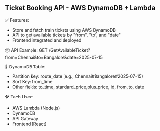 Ticket Booking API - AWS DynamoDB + Lambda
------------------------------------------

✅ Features:
- Store and fetch train tickets using AWS DynamoDB
- API to get available tickets by "from", "to", and "date"
- Frontend integrated and deployed

📦 API Example:
GET /GetAvailableTicket?from=Chennai&to=Bangalore&date=2025-07-15

📂 DynamoDB Table:
- Partition Key: route_date (e.g., Chennai#Bangalore#2025-07-15)
- Sort Key: from_time
- Other fields: to_time, standard_price,plus_price, id, from, to, date

🛠️ Tech Used:
- AWS Lambda (Node.js)
- DynamoDB
- API Gateway
- Frontend (React)
